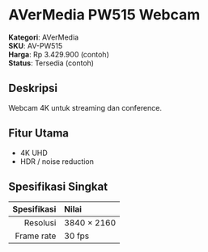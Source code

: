 # AVerMedia PW515 Webcam

**Kategori**: AVerMedia  
**SKU**: AV-PW515  
**Harga**: Rp 3.429.900 (contoh)  
**Status**: Tersedia (contoh)

## Deskripsi
Webcam 4K untuk streaming dan conference.

## Fitur Utama
- 4K UHD
- HDR / noise reduction

## Spesifikasi Singkat
| Spesifikasi | Nilai |
|------------:|:-----|
| Resolusi    | 3840 × 2160 |
| Frame rate  | 30 fps |
